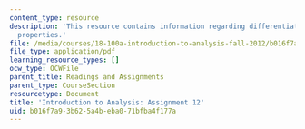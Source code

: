```yaml
---
content_type: resource
description: 'This resource contains information regarding differentiation: local
  properties.'
file: /media/courses/18-100a-introduction-to-analysis-fall-2012/b016f7a93b625a4beba071bfba4f177a_MIT18_100AF12_Assign_12.pdf
file_type: application/pdf
learning_resource_types: []
ocw_type: OCWFile
parent_title: Readings and Assignments
parent_type: CourseSection
resourcetype: Document
title: 'Introduction to Analysis: Assignment 12'
uid: b016f7a9-3b62-5a4b-eba0-71bfba4f177a
---
```

